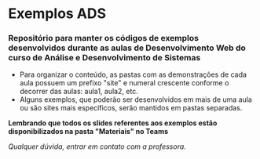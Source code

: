 # Exemplos ADS

### Repositório para manter os códigos de exemplos desenvolvidos durante as aulas de Desenvolvimento Web do curso de Análise e Desenvolvimento de Sistemas

- Para organizar o conteúdo, as pastas com as demonstrações de cada aula possuem um prefixo "site" e numeral crescente conforme o decorrer das aulas: aula1, aula2, etc.
- Alguns exemplos, que poderão ser desenvolvidos em mais de uma aula ou são sites mais específicos, serão mantidos em pastas separadas.

**Lembrando que todos os slides referentes aos exemplos estão disponibilizados na pasta "Materiais" no Teams**



*Qualquer dúvida, entrar em contato com a professora.*
